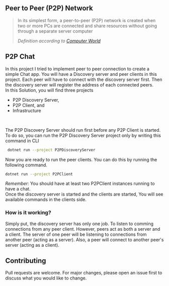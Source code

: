 ## **Peer to Peer (P2P) Network**

>In its simplest form, a peer-to-peer (P2P) network is created when two or more PCs are connected and share resources without going through a separate server computer 
>
><cite>Definition according to [Computer World](https://www.computerworld.com/article/2588287/networking-peer-to-peer-network.html)</cite>

## P2P Chat
In this project I tried to implement peer to peer connection to create a simple Chat app. You will have a Discovery server and peer clients in this project.
Each peer will have to connect with the discovery server first. Then the discovery server will register the address of each connected peers.
<br/>
In this Solution, you will find three projects 
- P2P Discovery Server,
- P2P Client, and
- Infrastructure
<br/>

The P2P Discovery Server should run first before any P2P Client is started. To do so, you can run the P2P Discovery Server project only by writing this command in CLI 
```bash
 dotnet run --project P2PDiscoveryServer
```
Now you are ready to run the peer clients. You can do this by running the following command.
```bash
dotnet run --project P2PClient
```
*Remember:* You should have at least two P2PClient instances running to have a chat.<br/>
Once the discovery server is started and the clients are started, You will see available commands in the clients side.
### How is it working?
Simply put, the discovery server has only one job. To listen to comming connections from any peer client. However, peers act as both a server and a client.
The server of one peer will be listening to connections from another peer (acting as a server). Also, a peer will connect to another peer's server (acting as a client).
## Contributing
Pull requests are welcome. For major changes, please open an issue first to discuss what you would like to change.

